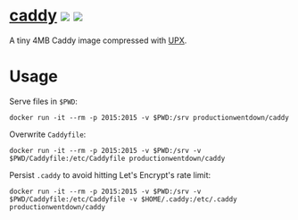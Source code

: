 
# [caddy](https://hub.docker.com/r/productionwentdown/caddy/) [![](https://images.microbadger.com/badges/version/productionwentdown/caddy.svg)](https://microbadger.com/images/productionwentdown/caddy "Get your own version badge on microbadger.com") [![](https://images.microbadger.com/badges/image/productionwentdown/caddy.svg)](https://microbadger.com/images/productionwentdown/caddy "Get your own image badge on microbadger.com")

A tiny 4MB Caddy image compressed with [UPX](https://github.com/upx/upx).

# Usage

Serve files in `$PWD`:
```
docker run -it --rm -p 2015:2015 -v $PWD:/srv productionwentdown/caddy
```

Overwrite `Caddyfile`:
```
docker run -it --rm -p 2015:2015 -v $PWD:/srv -v $PWD/Caddyfile:/etc/Caddyfile productionwentdown/caddy
```

Persist `.caddy` to avoid hitting Let's Encrypt's rate limit:
```
docker run -it --rm -p 2015:2015 -v $PWD:/srv -v $PWD/Caddyfile:/etc/Caddyfile -v $HOME/.caddy:/etc/.caddy productionwentdown/caddy
```
